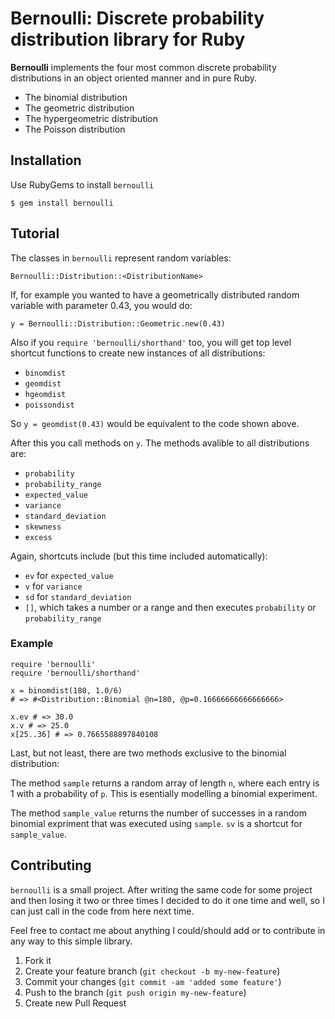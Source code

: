 # Bernoulli: Discrete probability distribution library for Ruby

**Bernoulli** implements the four most common discrete probability distributions in an object oriented manner and in pure Ruby.

- The binomial distribution
- The geometric distribution
- The hypergeometric distribution
- The Poisson distribution

## Installation

Use RubyGems to install `bernoulli`

	$ gem install bernoulli

## Tutorial

The classes in `bernoulli` represent random variables:

    Bernoulli::Distribution::<DistributionName>
    
If, for example you wanted to have a geometrically distributed random variable with parameter 0.43, you would do:

    y = Bernoulli::Distribution::Geometric.new(0.43)
    
Also if you `require 'bernoulli/shorthand'` too, you will get top level shortcut functions to create new instances of all distributions:

- `binomdist`
- `geomdist`
- `hgeomdist`
- `poissondist`

So `y = geomdist(0.43)` would be equivalent to the code shown above.
    
After this you call methods on `y`. The methods avalible to all distributions are:

- `probability`
- `probability_range`
- `expected_value`
- `variance`
- `standard_deviation`
- `skewness`
- `excess`

Again, shortcuts include (but this time included automatically):

- `ev` for `expected_value`
- `v` for `variance`
- `sd` for `standard_deviation`
- `[]`, which takes a number or a range and then executes `probability` or `probability_range`

### Example

    require 'bernoulli'
    require 'bernoulli/shorthand'
    
    x = binomdist(180, 1.0/6)
    # => #<Distribution::Binomial @n=180, @p=0.16666666666666666>
    
    x.ev # => 30.0
    x.v # => 25.0
    x[25..36] # => 0.7665588897840108
    
Last, but not least, there are two methods exclusive to the binomial distribution:

The method `sample` returns a random array of length `n`, where each entry is 1 with a probability of `p`. This is esentially modelling a binomial experiment.

The method `sample_value` returns the number of successes in a random binomial expriment that was executed using `sample`. `sv` is a shortcut for `sample_value`.

## Contributing

`bernoulli` is a small project. After writing the same code for some project and then losing it two or three times I decided to do it one time and well, so I can just call in the code from here next time.

Feel free to contact me about anything I could/should add or to contribute in any way to this simple library.

1. Fork it
2. Create your feature branch (`git checkout -b my-new-feature`)
3. Commit your changes (`git commit -am 'added some feature'`)
4. Push to the branch (`git push origin my-new-feature`)
5. Create new Pull Request
